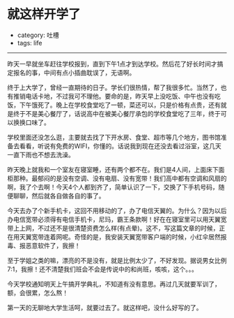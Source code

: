 # 就这样开学了
- category: 吐槽
- tags: life

---

昨天一早就坐车赶往学校报到，直到下午1点才到达学校。然后花了好长时间才搞定报名的事，中间有点小插曲耽误了，无语啊。

终于上大学了，曾经一直期待的日子。学长们很热情，帮了我很多忙。当然了，也有推销电话卡地，不过我可不理他。要命的是，昨天早上没吃饭、中午也没有吃饭，下午饿死了。晚上在学校食堂吃了一顿，菜还可以，只是价格有点贵，还有就是终于不是美心餐厅了，话说高中在被美心餐厅承包的学校食堂吃了三年，终于可以换换口味了。

学校里面还没怎么逛，主要就去找了下开水房、食堂、超市等几个地方，图书馆准备去看看，听说有免费的WIFI，你懂的。话说我到现在还没去看过浴室，这几天一直下雨也不想去洗澡。

昨天晚上就我和一个室友在寝室睡，还有两个都不在。我们是4人间，上面床下面柜那种。最郁闷的是没有空调、没有电扇、没有宽带！我们高中都有空调和风扇的啊，我了个去啊！今天4个人都到齐了，简单认识了一下，交换了下手机号码，随便聊聊，然后就各自做各自的事了。

今天去办了个新手机卡，这回不用移动的了，办了电信天翼的。为什么？因为以后办电信宽带必须得有电信手机卡，尼玛，霸王条款啊！好在在寝室里可以用天翼宽带上上网，不过还不是很清楚资费怎么样(有点晕)。这不，写这篇文章的时候，正在用天翼宽带连着网呢。奇怪的是，我安装天翼宽带客户端的时候，小红伞居然报毒、报恶意软件了，我擦！

至于学姐之类的嘛，漂亮的不是没有，就是比例太少了，不好发现。据说男女比例7:1，我擦！还不清楚我们班会不会是传说中的和尚班，咳咳，这个。。。

今天学校通知明天上午搞开学典礼，不知道有没有意思。再过几天就要军训了，额，会很累，怎么熬！

第一天的无聊地大学生活呵，就要过去了。就这样吧，没什么好写的了。